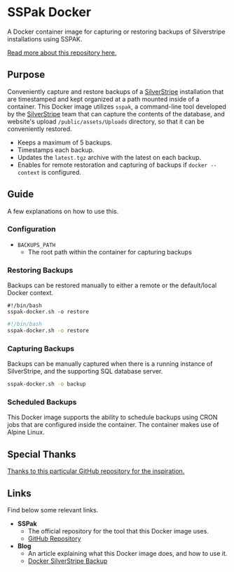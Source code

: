 # SSPak Docker

A Docker container image for capturing or restoring backups of Silverstripe installations using SSPAK.

[Read more about this repository here.](https://lucshelton.com/blog/backing-up-silverstripe-in-docker)

## Purpose

Conveniently capture and restore backups of a [SilverStripe](https://silverstripe.org/) installation that are timestamped and kept organized at a path mounted inside of a container. This Docker image utilizes `sspak`, a command-line tool developed by the [SilverStripe](https://silverstripe.org/) team that can capture the contents of the database, and website's upload `/public/assets/Uploads` directory, so that it can be conveniently restored.

- Keeps a maximum of 5 backups.
- Timestamps each backup.
- Updates the `latest.tgz` archive with the latest on each backup.
- Enables for remote restoration and capturing of backups if `docker --context` is configured.

## Guide

A few explanations on how to use this.

### Configuration

- `BACKUPS_PATH`
  - The root path within the container for capturing backups

### Restoring Backups

Backups can be restored manually to either a remote or the default/local Docker context.

```shell
#!/bin/bash
sspak-docker.sh -o restore
```

```bash
#!/bin/bash
sspak-docker.sh -o restore
```

### Capturing Backups

Backups can be manually captured when there is a running instance of SilverStripe, and the supporting SQL database server.

```bash
sspak-docker.sh -o backup
```

### Scheduled Backups

This Docker image supports the ability to schedule backups using CRON jobs that are configured inside the container. The container makes use of Alpine Linux.

## Special Thanks

[Thanks to this particular GitHub repository for the inspiration.](https://github.com/databacker/mysql-backup)

## Links

Find below some relevant links.

- **SSPak**
  - The official repository for the tool that this Docker image uses.
  - [GitHub Repository](https://github.com/silverstripe/sspak)
- **Blog**
  - An article explaining what this Docker image does, and how to use it.
  - [Docker SilverStripe Backup](https://lucshelton.com/projects/personal/silverstripe-tool-docker-backup/)
